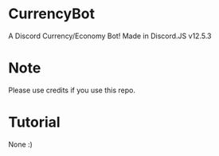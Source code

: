 # CurrencyBot
A Discord Currency/Economy Bot! Made in Discord.JS v12.5.3
# Note
Please use credits if you use this repo.
# Tutorial
None :)
